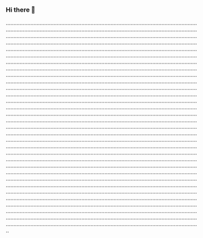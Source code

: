 ### Hi there 👋

..................................................................................................................................................................................................................................................................................................................................................................................................................................................................................................................................................................................................................................................................................................................................................................................................................................................................................................................................................................................................................................................................................................................................................................................................................................................................................................................................................................................................................................................................................................................................................................................................................................................................................................................................................................................................................................................................................................................................................................................................................................................................................................................................................................................................................................................................................................................................................................................................................................................................................................................................................................................................................................................................................................................................................................................................................................................................................................................................................................................................................................................................................................................................................................................................................................................................................................................................................................................................................................................................................................................................................................................................................................................................................................................................................................................................................................................................................................................................................................................................................................................................................................................................